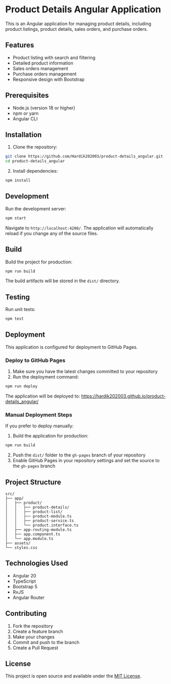 # Product Details Angular Application

This is an Angular application for managing product details, including product listings, product details, sales orders, and purchase orders.

## Features

- Product listing with search and filtering
- Detailed product information
- Sales orders management
- Purchase orders management
- Responsive design with Bootstrap

## Prerequisites

- Node.js (version 18 or higher)
- npm or yarn
- Angular CLI

## Installation

1. Clone the repository:
```bash
git clone https://github.com/Hardik202003/product-details_angular.git
cd product-details_angular
```

2. Install dependencies:
```bash
npm install
```

## Development

Run the development server:
```bash
npm start
```

Navigate to `http://localhost:4200/`. The application will automatically reload if you change any of the source files.

## Build

Build the project for production:
```bash
npm run build
```

The build artifacts will be stored in the `dist/` directory.

## Testing

Run unit tests:
```bash
npm test
```

## Deployment

This application is configured for deployment to GitHub Pages.

### Deploy to GitHub Pages

1. Make sure you have the latest changes committed to your repository
2. Run the deployment command:
```bash
npm run deploy
```

The application will be deployed to: https://hardik202003.github.io/product-details_angular/

### Manual Deployment Steps

If you prefer to deploy manually:

1. Build the application for production:
```bash
npm run build
```

2. Push the `dist/` folder to the `gh-pages` branch of your repository
3. Enable GitHub Pages in your repository settings and set the source to the `gh-pages` branch

## Project Structure

```
src/
├── app/
│   ├── product/
│   │   ├── product-details/
│   │   ├── product-list/
│   │   ├── product-module.ts
│   │   ├── product-service.ts
│   │   └── product.interface.ts
│   ├── app-routing-module.ts
│   ├── app.component.ts
│   └── app.module.ts
├── assets/
└── styles.css
```

## Technologies Used

- Angular 20
- TypeScript
- Bootstrap 5
- RxJS
- Angular Router

## Contributing

1. Fork the repository
2. Create a feature branch
3. Make your changes
4. Commit and push to the branch
5. Create a Pull Request

## License

This project is open source and available under the [MIT License](LICENSE).
